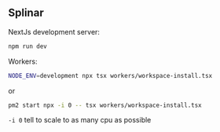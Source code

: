 ## Splinar

NextJs development server:

```bash
npm run dev
```

Workers:

```bash
NODE_ENV=development npx tsx workers/workspace-install.tsx
```

or

```bash
pm2 start npx -i 0 -- tsx workers/workspace-install.tsx
```

`-i 0` tell to scale to as many cpu as possible
